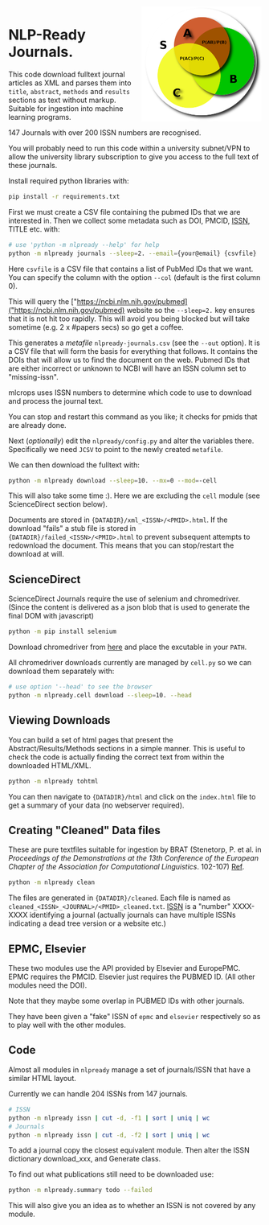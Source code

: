 
<img align="right" src="assets/fulltext.png">

# NLP-Ready Journals.

This code download fulltext journal articles as XML
and parses them into `title`, `abstract`, `methods` and `results` sections as text without markup. Suitable
for ingestion into machine learning
programs.

147 Journals with over 200 ISSN numbers are recognised.

You will probably need to run this code within a university subnet/VPN to allow the university library
subscription to give you access to the full text of these journals.

Install required python libraries with:

```sh
pip install -r requirements.txt
```

First we must create a CSV file containing the pubmed IDs
that we are interested in. Then we collect some metadata
such as DOI, PMCID, [ISSN](http://www.bl.uk/bibliographic/issn.html#what), TITLE etc. with:

```sh
# use 'python -m nlpready --help' for help
python -m nlpready journals --sleep=2. --email={your@email} {csvfile}
```

Here `csvfile` is a CSV file that contains a list of PubMed IDs that we want.
You can specify the column with the option `--col` (default is the first column 0).

This will query the ["https://ncbi.nlm.nih.gov/pubmed]("https://ncbi.nlm.nih.gov/pubmed) website so
the `--sleep=2.` key ensures that it is not hit too rapidly. This will
avoid you being blocked but will take sometime (e.g. 2 x #papers secs) so go get a coffee.

This generates a *metafile* `nlpready-journals.csv` (see the `--out` option). It is a CSV file that will form the basis for everything that follows. It
contains the DOIs that will allow us to find the document on the web. Pubmed IDs
that are either incorrect or unknown to NCBI will have an ISSN column set to "missing-issn".

mlcrops uses ISSN numbers to determine which code to use to download and process
the journal text.

You can stop and restart this command as you like; it checks for pmids that are already
done.

Next (*optionally*) edit the `nlpready/config.py` and alter the variables there. Specifically
we need `JCSV` to point to the newly created `metafile`.

We can then download the fulltext with:

```sh
python -m nlpready download --sleep=10. --mx=0 --mod=-cell
```

This will also take some time :). Here we are excluding the `cell` module
(see ScienceDirect section below).

Documents are stored in `{DATADIR}/xml_<ISSN>/<PMID>.html`. If the download "fails"
a stub file is stored in `{DATADIR}/failed_<ISSN>/<PMID>.html` to prevent subsequent attempts
to redownload the document. This means that you can stop/restart the download at will.


## ScienceDirect

ScienceDirect Journals require the use of selenium and chromedriver.
(Since the content is delivered as a json blob that is used to generate
the final DOM with javascript)

```sh
python -m pip install selenium
```

Download chromedriver from [here](https://sites.google.com/a/chromium.org/chromedriver/)
and place the excutable in your `PATH`.

All chromedriver downloads currently are managed by `cell.py` so we can download
them separately with:

```sh
# use option '--head' to see the browser
python -m nlpready.cell download --sleep=10. --head
```


## Viewing Downloads

You can build a set of html pages that present the Abstract/Results/Methods sections
in a simple manner. This is useful to check the code is actually finding the correct text
from within the downloaded HTML/XML.

```sh
python -m nlpready tohtml
```

You can then navigate to `{DATADIR}/html` and click on the `index.html` file to get a summary
of your data (no webserver required).

## Creating "Cleaned" Data files

These are pure textfiles suitable for ingestion
by BRAT (Stenetorp, P. et al. in *Proceedings of the Demonstrations at the 13th Conference of the European Chapter of the Association for Computational Linguistics*.  102-107) [Ref](https://dl.acm.org/doi/10.5555/2380921.2380942).

```sh
python -m nlpready clean
```

The files are generated in `{DATADIR}/cleaned`. Each file is named as `cleaned_<ISSN>_<JOURNAL>/<PMID>_cleaned.txt`.
[ISSN](http://www.bl.uk/bibliographic/issn.html#what) is a "number" XXXX-XXXX identifying a journal (actually journals can have multiple ISSNs indicating
a dead tree version or a website etc.)

## EPMC, Elsevier

These two modules use the API provided by Elsevier and EuropePMC. EPMC requires the PMCID. Elsevier
just requires the PUBMED ID. (All other modules need the DOI).

Note that they maybe some overlap in PUBMED IDs with other journals.

They have been given a "fake" ISSN of `epmc` and `elsevier` respectively so as to
play well with the other modules.


## Code

Almost all modules in `nlpready` manage a set of journals/ISSN that have a similar HTML layout.

Currently we can handle 204 ISSNs from 147 journals.

```sh
# ISSN
python -m nlpready issn | cut -d, -f1 | sort | uniq | wc
# Journals
python -m nlpready issn | cut -d, -f2 | sort | uniq | wc
```

To add a journal copy the closest equivalent module.
Then alter the ISSN dictionary download_xxx, and Generate class.

To find out what publications still need to be downloaded use:

```sh
python -m nlpready.summary todo --failed
```

This will also give you an idea as to whether an ISSN is not covered by any module.
